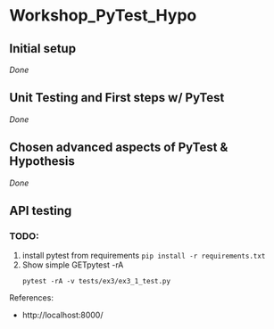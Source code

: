# Workshop_PyTest_Hypo

## Initial setup
 *Done*
## Unit Testing and First steps w/ PyTest
 *Done*
## Chosen advanced aspects of PyTest & Hypothesis
 *Done*
## API testing
### TODO:
1. install pytest from requirements
   `pip install -r requirements.txt`
2. Show simple GETpytest -rA
   ```
   pytest -rA -v tests/ex3/ex3_1_test.py
   ```

References:

- http://localhost:8000/